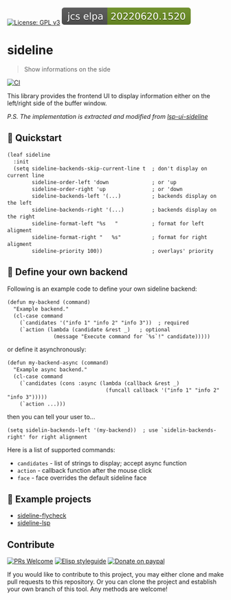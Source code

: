 [![License: GPL v3](https://img.shields.io/badge/License-GPL%20v3-blue.svg)](https://www.gnu.org/licenses/gpl-3.0)
[![JCS-ELPA](https://raw.githubusercontent.com/jcs-emacs/badges/master/elpa/v/sideline.svg)](https://jcs-emacs.github.io/jcs-elpa/#/sideline)

# sideline
> Show informations on the side

[![CI](https://github.com/jcs-elpa/sideline/actions/workflows/test.yml/badge.svg)](https://github.com/jcs-elpa/sideline/actions/workflows/test.yml)

This library provides the frontend UI to display information either on the
left/right side of the buffer window.

*P.S. The implementation is extracted and modified from [lsp-ui-sideline](https://github.com/emacs-lsp/lsp-ui#lsp-ui-sideline)*

## 🔨 Quickstart

```elisp
(leaf sideline
  :init
  (setq sideline-backends-skip-current-line t  ; don't display on current line
        sideline-order-left 'down              ; or 'up
        sideline-order-right 'up               ; or 'down
        sideline-backends-left '(...)          ; backends display on the left
        sideline-backends-right '(...)         ; backends display on the right
        sideline-format-left "%s   "           ; format for left aligment
        sideline-format-right "   %s"          ; format for right aligment
        sideline-priority 100))                ; overlays' priority
```

## 📌 Define your own backend

Following is an example code to define your own sideline backend:

```elisp
(defun my-backend (command)
  "Example backend."
  (cl-case command
    (`candidates '("info 1" "info 2" "info 3"))  ; required
    (`action (lambda (candidate &rest _)   ; optional
               (message "Execute command for `%s`!" candidate)))))
```

or define it asynchronously:

```elisp
(defun my-backend-async (command)
  "Example async backend."
  (cl-case command
    (`candidates (cons :async (lambda (callback &rest _)
                                (funcall callback '("info 1" "info 2" "info 3")))))
    (`action ...)))
```

then you can tell your user to...

```elisp
(setq sidelin-backends-left '(my-backend))  ; use `sidelin-backends-right' for right alignment
```

Here is a list of supported commands:

* `candidates` - list of strings to display; accept async function
* `action` - callback function after the mouse click
* `face` - face overrides the default sideline face

## 📂 Example projects

* [sideline-flycheck](https://github.com/jcs-elpa/sideline-flycheck)
* [sideline-lsp](https://github.com/jcs-elpa/sideline-lsp)

## Contribute

[![PRs Welcome](https://img.shields.io/badge/PRs-welcome-brightgreen.svg)](http://makeapullrequest.com)
[![Elisp styleguide](https://img.shields.io/badge/elisp-style%20guide-purple)](https://github.com/bbatsov/emacs-lisp-style-guide)
[![Donate on paypal](https://img.shields.io/badge/paypal-donate-1?logo=paypal&color=blue)](https://www.paypal.me/jcs090218)

If you would like to contribute to this project, you may either
clone and make pull requests to this repository. Or you can
clone the project and establish your own branch of this tool.
Any methods are welcome!
